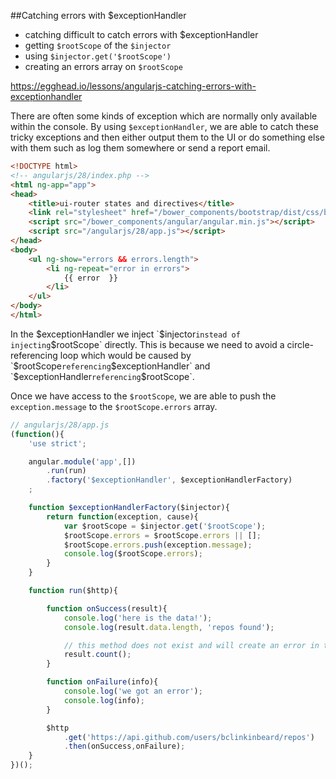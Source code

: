 ##Catching errors with $exceptionHandler
* catching difficult to catch errors with $exceptionHandler
* getting `$rootScope` of the `$injector`
* using `$injector.get('$rootScope')`
* creating an errors array on `$rootScope`


https://egghead.io/lessons/angularjs-catching-errors-with-exceptionhandler

There are often some kinds of exception which are normally only available within
the console.  By using `$exceptionHandler`, we are able to catch these tricky 
exceptions and then either output them to the UI or do something else with them
such as log them somewhere or send a report email.


```html
<!DOCTYPE html>
<!-- angularjs/28/index.php -->
<html ng-app="app">
<head>
    <title>ui-router states and directives</title>
    <link rel="stylesheet" href="/bower_components/bootstrap/dist/css/bootstrap.min.css"/>
    <script src="/bower_components/angular/angular.min.js"></script>
    <script src="/angularjs/28/app.js"></script>
</head>
<body>
    <ul ng-show="errors && errors.length">
        <li ng-repeat="error in errors">
            {{ error  }}
        </li>
    </ul>
</body>
</html>
```

In the $exceptionHandler we inject `$injector` instead of injecting `$rootScope` directly.
This is because we need to avoid a circle-referencing loop which would be caused by `$rootScope`
referencing `$exceptionHandler` and `$exceptionHandler` referencing `$rootScope`.

Once we have access to the `$rootScope`, we are able to push the `exception.message` to the 
`$rootScope.errors` array.


```javascript
// angularjs/28/app.js
(function(){
    'use strict';

    angular.module('app',[])
        .run(run)
        .factory('$exceptionHandler', $exceptionHandlerFactory)
    ;

    function $exceptionHandlerFactory($injector){
        return function(exception, cause){
            var $rootScope = $injector.get('$rootScope');
            $rootScope.errors = $rootScope.errors || [];
            $rootScope.errors.push(exception.message);
            console.log($rootScope.errors);
        }
    }

    function run($http){

        function onSuccess(result){
            console.log('here is the data!');
            console.log(result.data.length, 'repos found');

            // this method does not exist and will create an error in the console
            result.count();
        }

        function onFailure(info){
            console.log('we got an error');
            console.log(info);
        }

        $http
            .get('https://api.github.com/users/bclinkinbeard/repos')
            .then(onSuccess,onFailure);
    }
})();
```